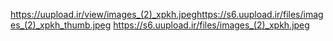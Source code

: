 https://uupload.ir/view/images_(2)_xpkh.jpeghttps://s6.uupload.ir/files/images_(2)_xpkh_thumb.jpeg https://s6.uupload.ir/files/images_(2)_xpkh.jpeg

